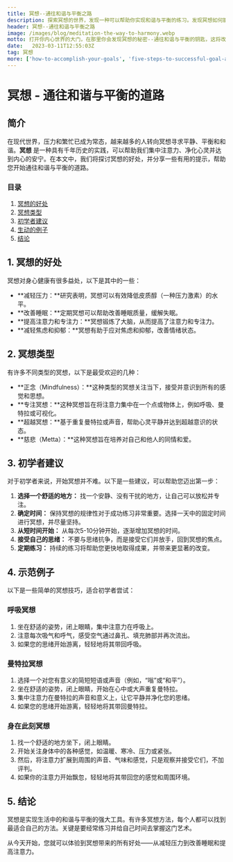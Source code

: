 ```yaml
---
title: 冥想--通往和谐与平衡之路
description: 探索冥想的世界，发现一种可以帮助你实现和谐与平衡的练习。发现冥想如何能改善你的身体和情感健康，并学习如何控制你的思想和管理你的注意力
header: 冥想--通往和谐与平衡之路
image: /images/blog/meditation-the-way-to-harmony.webp
motto: 打开你内心世界的大门，在那里你会发现冥想的秘密--通往和谐与平衡的钥匙，这将改变你的生活
date:	2023-03-11T12:55:03Z
tag: 冥想
more: ['how-to-accomplish-your-goals', 'five-steps-to-successful-goal-achievement']
---
```

# **冥想 - 通往和谐与平衡的道路**

## **简介**

在现代世界，压力和繁忙已成为常态，越来越多的人转向冥想寻求平静、平衡和和谐。**冥想** 是一种具有千年历史的实践，可以帮助我们集中注意力、净化心灵并达到内心的安宁。在本文中，我们将探讨冥想的好处，并分享一些有用的提示，帮助您开始通往和谐与平衡的道路。

### **目录**

1. [冥想的好处](#冥想的好处)
2. [冥想类型](#冥想类型)
3. [初学者建议](#初学者建议)
4. [生动的例子](#生动的例子)
5. [结论](#结论)

<a name="冥想的好处"></a>
## **1. 冥想的好处**

冥想对身心健康有很多益处，以下是其中的一些：

- **减轻压力：**研究表明，冥想可以有效降低皮质醇（一种压力激素）的水平。
- **改善睡眠：**定期冥想可以帮助改善睡眠质量，缓解失眠。
- **提高注意力和专注力：**冥想锻炼了大脑，从而提高了注意力和专注力。
- **减轻焦虑和抑郁：**冥想有助于应对焦虑和抑郁，改善情绪状态。

<a name="冥想类型"></a>
## **2. 冥想类型**

有许多不同类型的冥想，以下是最受欢迎的几种：

- **正念（Mindfulness）：**这种类型的冥想关注当下，接受并意识到所有的感觉和思想。
- **专注冥想：**这种冥想旨在将注意力集中在一个点或物体上，例如呼吸、曼特拉或可视化。
- **超越冥想：**基于重复曼特拉或声音，帮助心灵平静并达到超越意识的状态。
- **慈悲（Metta）：**这种冥想旨在培养对自己和他人的同情和爱。

<a name="初学者建议"></a>

## **3. 初学者建议**

对于初学者来说，开始冥想并不难。以下是一些建议，可以帮助您迈出第一步：

1.  **选择一个舒适的地方：** 找一个安静、没有干扰的地方，让自己可以放松并专注。
2.  **确定时间：** 保持冥想的规律性对于成功练习非常重要。选择一天中的固定时间进行冥想，并尽量坚持。
3.  **从短时间开始：** 从每次5-10分钟开始，逐渐增加冥想的时间。
4.  **接受自己的思绪：** 不要与思绪抗争，而是接受它们并放手，回到冥想的焦点。
5.  **定期练习：** 持续的练习将帮助您更快地取得成果，并带来更显著的改变。

<a name="示范例子"></a>

**4\. 示范例子**
------------

以下是一些简单的冥想技巧，适合初学者尝试：

### **呼吸冥想**

1.  坐在舒适的姿势，闭上眼睛，集中注意力在呼吸上。
2.  注意每次吸气和呼气，感受空气通过鼻孔、填充肺部并再次流出。
3.  如果您的思绪开始游离，轻轻地将其带回呼吸。

### **曼特拉冥想**

1.  选择一个对您有意义的简短短语或声音（例如，“嗡”或“和平”）。
2.  坐在舒适的姿势，闭上眼睛，开始在心中或大声重复曼特拉。
3.  集中注意力在曼特拉的声音和意义上，让它平静并净化您的思绪。
4.  如果您的思绪开始游离，轻轻地将其带回曼特拉。

### **身在此刻冥想**

1.  找一个舒适的地方坐下，闭上眼睛。
2.  开始关注身体中的各种感觉，如温暖、寒冷、压力或紧张。
3.  然后，将注意力扩展到周围的声音、气味和感觉，只是观察并接受它们，不加评判。
4. 如果你的注意力开始飘忽，轻轻地将其带回您的感觉和周围环境。

<a name="conclusion"></a>

## **5. 结论**

冥想是实现生活中的和谐与平衡的强大工具。有许多冥想方法，每个人都可以找到最适合自己的方法。关键是要经常练习并给自己时间去掌握这门艺术。

  
从今天开始，您就可以体验到冥想带来的所有好处——从减轻压力到改善睡眠和提高注意力。
